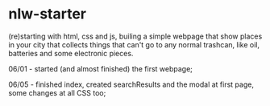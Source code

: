# nlw-starter
(re)starting with html, css and js, builing a simple webpage that show places in your city that collects things that can't go to any normal trashcan, like oil, batteries and some electronic pieces.

06/01 - started (and almost finished) the first webpage;

06/05 - finished index, created searchResults and the modal at first page, some changes at all CSS too;
